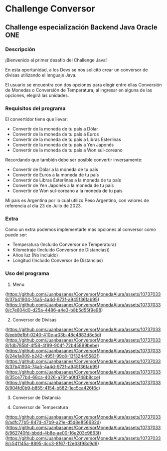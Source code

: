 # Challenge Conversor

## Challenge especialización Backend Java Oracle ONE

### Descripción

¡Bienvenido al primer desafío del Challenge Java!

En esta oportunidad, a los Devs se nos solicitó crear un conversor de divisas utilizando el lenguaje Java.

El usuario se encuentra con dos opciones para elegir entre ellas Conversión de Monedas o Conversión de Temperatura, al ingresar en alguna de las opciones, elegirá las unidades.

### Requisitos del programa

El convertidor tiene que llevar:

- Convertir de la moneda de tu país a Dólar
- Convertir de la moneda de tu país a Euros
- Convertir de la moneda de tu país a Libras Esterlinas
- Convertir de la moneda de tu país a Yen Japonés
- Convertir de la moneda de tu país a Won sul-coreano

Recordando que también debe ser posible convertir inversamente:

- Convertir de Dólar a la moneda de tu país
- Convertir de Euros a la moneda de tu país
- Convertir de Libras Esterlinas a la moneda de tu país
- Convertir de Yen Japonés a la moneda de tu país
- Convertir de Won sul-coreano a la moneda de tu país

Mi pais es Argentina por lo cual utilizo Peso Argentino, con valores de referencia al dia 23 de Julio de 2023.

### Extra

Como un extra podemos implementarle más opciones al conversor como puede ser:

- Temperatura (Incluido Conversor de Temperatura)
- Kilometraje (Incluido Conversor de Distancias))
- Años luz    (No incluido)
- Longitud    (Incluido Conversor de Distancias)

### Uso del programa

1. Menu

  (https://github.com/Juanbasanes/ConversorMonedaAlura/assets/107370338/37b41904-74a5-4a4d-973f-a945f36fab95)
  (https://github.com/Juanbasanes/ConversorMonedaAlura/assets/107370338/c7e604d0-d25a-4486-a4e3-b8b5d55f9e98)

2. Conversor de Divisas

(https://github.com/Juanbasanes/ConversorMonedaAlura/assets/107370338/eeb9e1bf-0240-410e-a03b-48c4883d8c5d)
(https://github.com/Juanbasanes/ConversorMonedaAlura/assets/107370338/1db785bf-4f58-4f99-904f-72b45899bebe)
(https://github.com/Juanbasanes/ConversorMonedaAlura/assets/107370338/24e1a009-b242-4951-99c8-13f32445582f)
(https://github.com/Juanbasanes/ConversorMonedaAlura/assets/107370338/37b41904-74a5-4a4d-973f-a945f36fab95)
(https://github.com/Juanbasanes/ConversorMonedaAlura/assets/107370338/35ce77b4-68ca-4026-a76f-a0fd748b8cce)
(https://github.com/Juanbasanes/ConversorMonedaAlura/assets/107370338/904fd0b9-b855-4154-b582-1ec5ca426f6c)

3. Conversor de Distancia



4. Conversor de Temperatura

(https://github.com/Juanbasanes/ConversorMonedaAlura/assets/107370338/adfc77b5-847d-47b9-a21e-d5d8e856682d)
(https://github.com/Juanbasanes/ConversorMonedaAlura/assets/107370338/962740fd-bbdd-4b8e-ae00-16e203c9663f)
(https://github.com/Juanbasanes/ConversorMonedaAlura/assets/107370338/c541145a-8895-4cc3-8f67-12e63f98c9d6)

